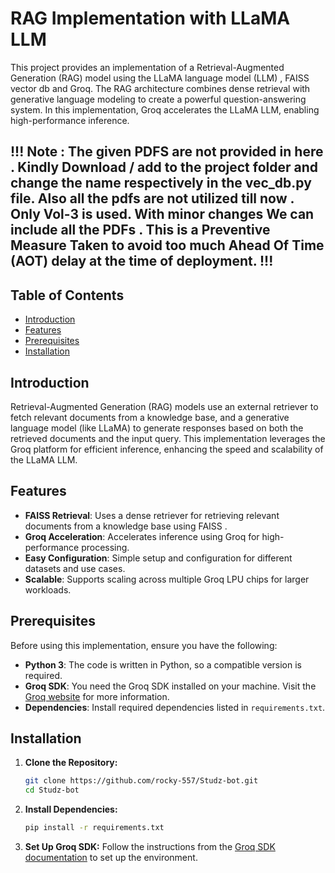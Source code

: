 # RAG Implementation with LLaMA LLM 

This project provides an implementation of a Retrieval-Augmented Generation (RAG) model using the LLaMA language model (LLM) , FAISS vector db and Groq. The RAG architecture combines dense retrieval with generative language modeling to create a powerful question-answering system. In this implementation, Groq accelerates the LLaMA LLM, enabling high-performance inference.

## !!! Note : The given PDFS are not provided in here .  Kindly Download / add to the project folder and change the name respectively in the vec_db.py file. Also all the pdfs are not utilized till now . Only Vol-3 is used. With minor changes We can include all the PDFs . This is a Preventive Measure Taken to avoid too much Ahead Of Time (AOT) delay at the time of deployment. !!!

## Table of Contents

- [Introduction](#introduction)
- [Features](#features)
- [Prerequisites](#prerequisites)
- [Installation](#installation)


## Introduction

Retrieval-Augmented Generation (RAG) models use an external retriever to fetch relevant documents from a knowledge base, and a generative language model (like LLaMA) to generate responses based on both the retrieved documents and the input query. This implementation leverages the Groq platform for efficient inference, enhancing the speed and scalability of the LLaMA LLM.

## Features

- **FAISS Retrieval**: Uses a dense retriever for retrieving relevant documents from a knowledge base using FAISS .
- **Groq Acceleration**: Accelerates inference using Groq for high-performance processing.
- **Easy Configuration**: Simple setup and configuration for different datasets and use cases.
- **Scalable**: Supports scaling across multiple Groq LPU chips for larger workloads.

## Prerequisites

Before using this implementation, ensure you have the following:

- **Python 3**: The code is written in Python, so a compatible version is required.
- **Groq SDK**: You need the Groq SDK installed on your machine. Visit the [Groq website](https://groq.com/) for more information.
- **Dependencies**: Install required dependencies listed in `requirements.txt`.

## Installation

1. **Clone the Repository:**
    ```bash
    git clone https://github.com/rocky-557/Studz-bot.git
    cd Studz-bot
    ```

2. **Install Dependencies:**
    ```bash
    pip install -r requirements.txt
    ```

3. **Set Up Groq SDK:**
    Follow the instructions from the [Groq SDK documentation](https://groq.com/docs/sdk) to set up the environment.



